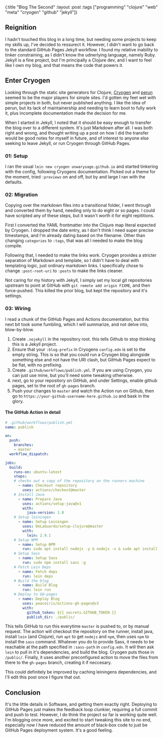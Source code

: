 {:title "Blog The Second"
:layout :post
:tags ["programming" "clojure" "web" "meta" "cryogen" "github" "jekyll"]}

## Reignition
I hadn't touched this blog in a long time, but needing some projects to keep my skills up, I've decided to ressurect it.
However, I didn't want to go back to the standard GitHub Pages Jekyll workflow. I found my relative inability to tinker constraining,
as I didn't know the udnerlying language, namely Ruby. Jekyll is a fine project, but I'm principally a Clojure dev,
and I want to feel like I own my blog, and that means the code that powers it.

## Enter Cryogen
Looking through the static site generators for Clojure, [Cryogen](http://cryogenweb.org/) and [perun](https://perun.io) seemed to be the major players for simple sites. I'd gotten my feet wet with simple projects in both, but never published anything. I like the idea of perun, but its lack of maintainership and needing to learn boot to fully work it, plus incomplete documentation made the decision for me.

When I started in Jekyll, I noted that it should be easy enough to transfer the blog over to a different system. It's just Markdown after all.
I was both right and wrong, and thought writing up a post on how I did the transfer would be good notes for myself in future, and of interest to anyone else seeking to leave Jekyll, or run Cryogen through GitHub Pages.

### 01: Setup
I ran the usual `lein new cryogen unwarysage.github.io` and started tinkering with the config, following Cryogens documentation. Picked out a theme for the moment, tried `:previews` on and off, but by and large I ran with the defaults.

### 02: Migration
Copying over the markdown files into a transitional folder, I went through and converted them by hand, needing only to do eight or so pages. I could have scripted any of these steps, but it wasn't worth it for eight repititions.

First I converted the YAML frontmatter into the Clojure map literal expected by Cryogen. I dropped the date entry, as I don't think I need super precise timestamps, and I'm already dating based on the filename.
Other than changing `categories` to `:tags`, that was all I needed to make the blog compile.

Following that, I needed to make the links work. Cryogen provides a stricter separation of Markdown and template,
 so I didn't have to deal with templating logic, just ordinary markdown links.
  I specifically chose to change `:post-root-uri` to `:posts` to make the links cleaner.

Not caring for my history with Jekyll, I simply set my local git repositories upstream to point at GitHub with `git remote add origin FIXME`, and then force-pushed.
This killed the prior blog, but kept the repository and it's settings.

### 03: Wiring
I read a chunk of the GitHub Pages and Actions documentation, but this next bit took some fumbling, which I will summarize, and not delve into, blow-by-blow.

1. Create `.nojekyll` in the repository root. this tells Github to stop thinking this is a Jekyll project.
2. Ensure that your `:blog-prefix` in Cryogens `config.edn` is set to the empty string. This is so that you could run a Cryogen blog alongside something else and not have the URI clash, but GitHub Pages expect to be flat, with no prefixing.
3. Create `.github/workflows/publish.yml`. If you are using Cryogen, you can just use mine, but you'll need some tweaking otherwise.
4. next, go to your repository on GitHub, and under Settings, enable github pages, set to the root of `gh-pages` branch.
5. Push your changes to `master` and watch the Action run on Github, then go to `https://your-github-username-here.github.io` and bask in the glory.

#### The GitHub Action in detail

```yml
# .github/workflows/publish.yml
name: publish

on:
  push:
    branches:
    - master
  workflow_dispatch:

jobs:
  build:
    runs-on: ubuntu-latest
    steps:
    # checks out a copy of the repository on the runners machine
      - name: Checkout repository
        uses: actions/checkout@master
    # Install Java
      - name: Prepare Java
        uses: actions/setup-java@v1
        with:
          java-version: 1.8
    # Setup leiningen
      - name: Setup Leiningen
        uses: DeLaGuardo/setup-clojure@master
        with:
          lein: 2.9.1
    # Setup NPM
      - name: Setup NPM
        run: sudo apt install nodejs -y & nodejs -v & sudo apt install npm & npm -v
    # Setup Sass
      - name: Setup Sass
        run: sudo npm install sass -g
    # Fetch Lein Deps
      - name: Fetch deps
        run: lein deps
    # Build the blog    
      - name: Build Blog
        run: lein run
    # Deploy to GH-pages
      - name: Deploy Blog
        uses: peaceiris/actions-gh-pages@v3
        with: 
          github_token: ${{ secrets.GITHUB_TOKEN }}
          publish_dir: ./public/
```
This tells GitHub to run this everytime `master` is pushed to, or by manual request. The action will checkout the repository on the runner, install java, install `lein` (and Clojure), run `apt` to  get `nodejs` and `npm`, then uses `npm` to install the `sass` command. Whatever you do to provide Sass, it needs to be reachable at the path specified in `:sass-path` in `config.edn`.
It will then ask `lein` to pull in it's dependencies, and build the blog. Cryogen puts those in `/public/`. Finally, it uses another preconfigured action to move the files from there to the `gh-pages` branch, creating it if neccesary.

This could definitely be improved by caching leiningens dependencies, and I'll edit this post once I figure that out.

## Conclusion
It's the little details in Software, and getting them exactly right. Deploying to GitHub Pages just makes the feedback loop clunkier, requiring a full commit and push to test. However, I do think the project so far is working quite well. I'm blogging once more, and excited to start tweaking this site to no end, especially now I have reduced the amount of black-box code to just be GitHub Pages deployment system. It's a good feeling.

